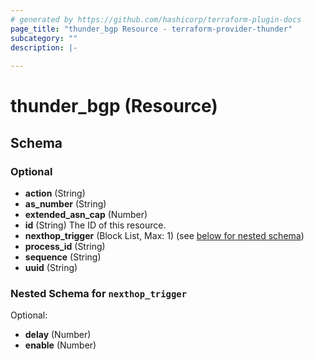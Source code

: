 ```yaml
---
# generated by https://github.com/hashicorp/terraform-plugin-docs
page_title: "thunder_bgp Resource - terraform-provider-thunder"
subcategory: ""
description: |-
  
---
```


# thunder_bgp (Resource)





<!-- schema generated by tfplugindocs -->
## Schema

### Optional

- **action** (String)
- **as_number** (String)
- **extended_asn_cap** (Number)
- **id** (String) The ID of this resource.
- **nexthop_trigger** (Block List, Max: 1) (see [below for nested schema](#nestedblock--nexthop_trigger))
- **process_id** (String)
- **sequence** (String)
- **uuid** (String)

<a id="nestedblock--nexthop_trigger"></a>
### Nested Schema for `nexthop_trigger`

Optional:

- **delay** (Number)
- **enable** (Number)



